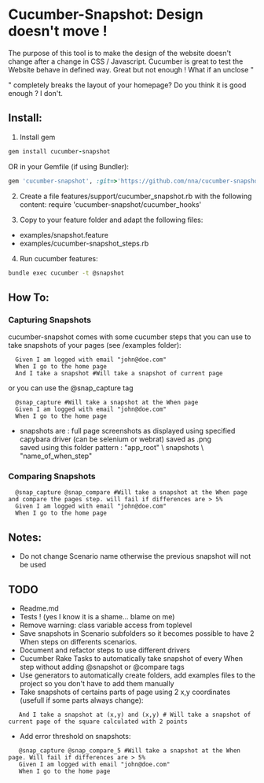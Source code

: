 # Cucumber-Snapshot: Design doesn't move !

The purpose of this tool is to make the design of the website doesn't change after a change in CSS / Javascript. Cucumber is great to test the Website behave in defined way. Great but not enough ! What if an unclose "<div>" completely breaks the layout of your homepage? Do you think it is good enough ? I don't.

## Install:
1) Install gem

``` ruby
gem install cucumber-snapshot
```

OR in your Gemfile (if using Bundler):

``` ruby
gem 'cucumber-snapshot', :git=>'https://github.com/nna/cucumber-snapshot.git'
```

2) Create a file features/support/cucumber_snapshot.rb  with the following content:
  require 'cucumber-snapshot/cucumber_hooks'

3) Copy to your feature folder and adapt the following files: 
  - examples/snapshot.feature
  - examples/cucumber-snapshot_steps.rb 

4) Run cucumber features:

``` bash
bundle exec cucumber -t @snapshot
```


## How To:

### Capturing Snapshots
cucumber-snapshot comes with some cucumber steps that you can use to take snapshots of your pages (see /examples folder):

``` gherkin
  Given I am logged with email "john@doe.com"
  When I go to the home page
  And I take a snapshot #Will take a snapshot of current page
```

 or you can use the @snap_capture tag

``` gherkin
  @snap_capture #Will take a snapshot at the When page
  Given I am logged with email "john@doe.com"
  When I go to the home page 
```

  - snapshots are : 
 	  full page screenshots as displayed using specified capybara driver (can be selenium or webrat)
    saved as .png   
    saved using this folder pattern : "app_root" \ snapshots \ "name_of_when_step"

### Comparing Snapshots
``` gherkin
  @snap_capture @snap_compare #Will take a snapshot at the When page and compare the pages step. will fail if differences are > 5%
  Given I am logged with email "john@doe.com"
  When I go to the home page
```

## Notes:
  - Do not change Scenario name otherwise the previous snapshot will not be used

## TODO
 - Readme.md
 - Tests ! (yes I know it is a shame... blame on me)
 - Remove warning: class variable access from toplevel
 - Save snapshots in Scenario subfolders so it becomes possible to have 2 When steps on differents scenarios.
 - Document and refactor steps to use different drivers
 - Cucumber Rake Tasks to automatically take snapshot of every When step without adding @snapshot or @compare tags
 - Use generators to automatically create folders, add examples files to the project so you don't have to add them manually
 - Take snapshots of certains parts of page using 2 x,y coordinates (usefull if some parts always change): 

 ``` gherkin
 	And I take a snapshot at (x,y) and (x,y) # Will take a snapshot of current page of the square calculated with 2 points
 ```

 - Add error threshold on snapshots: 

 ``` gherkin
 	@snap_capture @snap_compare_5 #Will take a snapshot at the When page. Will fail if differences are > 5%
  	Given I am logged with email "john@doe.com"
    When I go to the home page
 ```